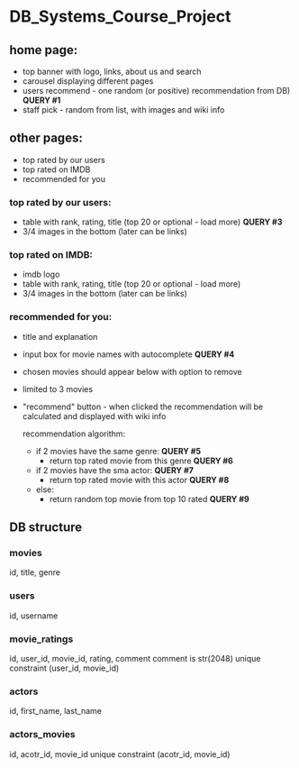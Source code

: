 # DB_Systems_Course_Project

## home page:
 * top banner with logo, links, about us and search
 * carousel displaying different pages
 * users recommend - one random (or positive) recommendation from DB) __QUERY #1__
 * staff pick - random from list, with images and wiki info
 
## other pages:
  * top rated by our users
  * top rated on IMDB
  * recommended for you
 
### top rated by our users:
  * table with rank, rating, title (top 20 or optional - load more) __QUERY #3__
  * 3/4 images in the bottom (later can be links)
  
  
### top rated on IMDB:
  * imdb logo
  * table with rank, rating, title (top 20 or optional - load more)
  * 3/4 images in the bottom (later can be links)
  

### recommended for you:
* title and explanation
* input box for movie names with autocomplete __QUERY #4__
* chosen movies should appear below with option to remove
* limited to 3 movies
* "recommend" button - when clicked the recommendation will be calculated and displayed with wiki info
  
  recommendation algorithm:
  * if 2 movies have the same genre: __QUERY #5__
     * return top rated movie from this genre __QUERY #6__
  * if 2 movies have the sma actor: __QUERY #7__
    * return top rated movie with this actor __QUERY #8__
  * else:
    * return random top movie from top 10 rated __QUERY #9__
    
    
## DB structure
### movies
id, title, genre

### users
id, username

### movie_ratings
id, user_id, movie_id, rating, comment
comment is str(2048)
unique constraint (user_id, movie_id)

### actors
id, first_name, last_name

### actors_movies
id, acotr_id, movie_id
unique constraint (acotr_id, movie_id)
